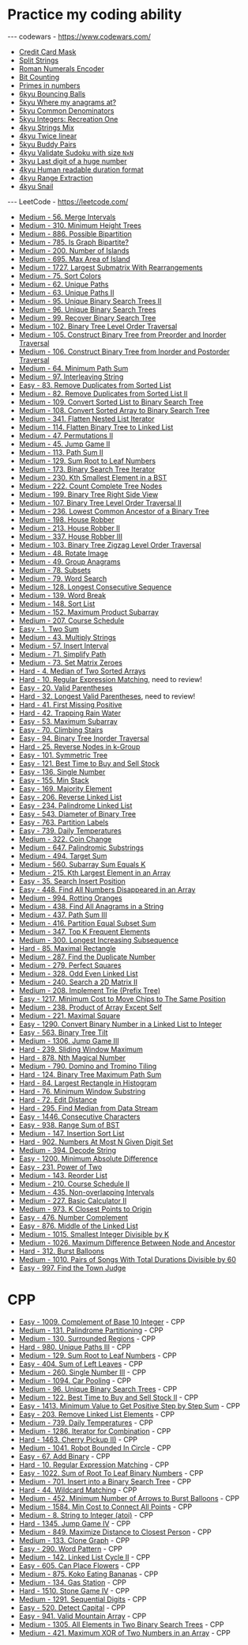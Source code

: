 # Practice my coding ability

--- codewars - https://www.codewars.com/

* [Credit Card Mask](https://www.codewars.com/kata/5412509bd436bd33920011bc/train/rust)
* [Split Strings](https://www.codewars.com/kata/515de9ae9dcfc28eb6000001/train/rust)
* [Roman Numerals Encoder](https://www.codewars.com/kata/51b62bf6a9c58071c600001b/train/rust)
* [Bit Counting](https://www.codewars.com/kata/526571aae218b8ee490006f4/train/rust)
* [Primes in numbers](https://www.codewars.com/kata/54d512e62a5e54c96200019e/train/rust)
* [6kyu Bouncing Balls](https://www.codewars.com/kata/5544c7a5cb454edb3c000047/train/rust)
* [5kyu Where my anagrams at?](https://www.codewars.com/kata/523a86aa4230ebb5420001e1/train/rust)
* [5kyu Common Denominators](https://www.codewars.com/kata/54d7660d2daf68c619000d95/train/rust)
* [5kyu Integers: Recreation One](https://www.codewars.com/kata/55aa075506463dac6600010d/train/rust)
* [4kyu Strings Mix](https://www.codewars.com/kata/5629db57620258aa9d000014/train/rust)
* [4kyu Twice linear](https://www.codewars.com/kata/5672682212c8ecf83e000050/train/rust)
* [5kyu Buddy Pairs](https://www.codewars.com/kata/59ccf051dcc4050f7800008f/train/rust)
* [4kyu Validate Sudoku with size `NxN`](https://www.codewars.com/kata/540afbe2dc9f615d5e000425/train/rust)
* [3kyu Last digit of a huge number](https://www.codewars.com/kata/5518a860a73e708c0a000027/train/rust)
* [4kyu Human readable duration format](https://www.codewars.com/kata/52742f58faf5485cae000b9a/train/rust)
* [4kyu Range Extraction](https://www.codewars.com/kata/51ba717bb08c1cd60f00002f/train/rust)
* [4kyu Snail](https://www.codewars.com/kata/521c2db8ddc89b9b7a0000c1/train/rust)


--- LeetCode - https://leetcode.com/

* [Medium - 56. Merge Intervals](https://leetcode.com/problems/merge-intervals/)
* [Medium - 310. Minimum Height Trees](https://leetcode.com/problems/minimum-height-trees/)
* [Medium - 886. Possible Bipartition](https://leetcode.com/problems/possible-bipartition/)
* [Medium - 785. Is Graph Bipartite?](https://leetcode.com/problems/is-graph-bipartite/)
* [Medium - 200. Number of Islands](https://leetcode.com/problems/number-of-islands/)
* [Medium - 695. Max Area of Island](https://leetcode.com/problems/max-area-of-island/)
* [Medium - 1727. Largest Submatrix With Rearrangements](https://leetcode.com/problems/largest-submatrix-with-rearrangements/)
* [Medium - 75. Sort Colors](https://leetcode.com/problems/sort-colors/)
* [Medium - 62. Unique Paths](https://leetcode.com/problems/unique-paths/)
* [Medium - 63. Unique Paths II](https://leetcode.com/problems/unique-paths-ii/)
* [Medium - 95. Unique Binary Search Trees II](https://leetcode.com/problems/unique-binary-search-trees-ii/)
* [Medium - 96. Unique Binary Search Trees](https://leetcode.com/problems/unique-binary-search-trees/)
* [Medium - 99. Recover Binary Search Tree](https://leetcode.com/problems/recover-binary-search-tree/)
* [Medium - 102. Binary Tree Level Order Traversal](https://leetcode.com/problems/binary-tree-level-order-traversal/)
* [Medium - 105. Construct Binary Tree from Preorder and Inorder Traversal](https://leetcode.com/problems/construct-binary-tree-from-preorder-and-inorder-traversal/)
* [Medium - 106. Construct Binary Tree from Inorder and Postorder Traversal](https://leetcode.com/problems/construct-binary-tree-from-inorder-and-postorder-traversal/)
* [Medium - 64. Minimum Path Sum](https://leetcode.com/problems/minimum-path-sum/)
* [Medium - 97. Interleaving String](https://leetcode.com/problems/interleaving-string/)
* [Easy - 83. Remove Duplicates from Sorted List](https://leetcode.com/problems/remove-duplicates-from-sorted-list/)
* [Medium - 82. Remove Duplicates from Sorted List II](https://leetcode.com/problems/remove-duplicates-from-sorted-list-ii/)
* [Medium - 109. Convert Sorted List to Binary Search Tree](https://leetcode.com/problems/convert-sorted-list-to-binary-search-tree/)
* [Medium - 108. Convert Sorted Array to Binary Search Tree](https://leetcode.com/problems/convert-sorted-array-to-binary-search-tree/)
* [Medium - 341. Flatten Nested List Iterator](https://leetcode.com/problems/flatten-nested-list-iterator/)
* [Medium - 114. Flatten Binary Tree to Linked List](https://leetcode.com/problems/flatten-binary-tree-to-linked-list/)
* [Medium - 47. Permutations II](https://leetcode.com/problems/permutations-ii/)
* [Medium - 45. Jump Game II](https://leetcode.com/problems/jump-game-ii/)
* [Medium - 113. Path Sum II](https://leetcode.com/problems/path-sum-ii/)
* [Medium - 129. Sum Root to Leaf Numbers](https://leetcode.com/problems/sum-root-to-leaf-numbers/)
* [Medium - 173. Binary Search Tree Iterator](https://leetcode.com/problems/binary-search-tree-iterator/)
* [Medium - 230. Kth Smallest Element in a BST](https://leetcode.com/problems/kth-smallest-element-in-a-bst/)
* [Medium - 222. Count Complete Tree Nodes](https://leetcode.com/problems/count-complete-tree-nodes/)
* [Medium - 199. Binary Tree Right Side View](https://leetcode.com/problems/binary-tree-right-side-view/)
* [Medium - 107. Binary Tree Level Order Traversal II](https://leetcode.com/problems/binary-tree-level-order-traversal-ii/)
* [Medium - 236. Lowest Common Ancestor of a Binary Tree](https://leetcode.com/problems/lowest-common-ancestor-of-a-binary-tree/)
* [Medium - 198. House Robber](https://leetcode.com/problems/house-robber/)
* [Medium - 213. House Robber II](https://leetcode.com/problems/house-robber-ii/)
* [Medium - 337. House Robber III](https://leetcode.com/problems/house-robber-iii/)
* [Medium - 103. Binary Tree Zigzag Level Order Traversal](https://leetcode.com/problems/binary-tree-zigzag-level-order-traversal/)
* [Medium - 48. Rotate Image](https://leetcode.com/problems/rotate-image/)
* [Medium - 49. Group Anagrams](https://leetcode.com/problems/group-anagrams/)
* [Medium - 78. Subsets](https://leetcode.com/problems/subsets/)
* [Medium - 79. Word Search](https://leetcode.com/problems/word-search/)
* [Medium - 128. Longest Consecutive Sequence](https://leetcode.com/problems/longest-consecutive-sequence/)
* [Medium - 139. Word Break](https://leetcode.com/problems/word-break/)
* [Medium - 148. Sort List](https://leetcode.com/problems/sort-list/)
* [Medium - 152. Maximum Product Subarray](https://leetcode.com/problems/maximum-product-subarray/)
* [Medium - 207. Course Schedule](https://leetcode.com/problems/course-schedule/)
* [Easy - 1. Two Sum](https://leetcode.com/problems/two-sum/)
* [Medium - 43. Multiply Strings](https://leetcode.com/problems/multiply-strings/)
* [Medium - 57. Insert Interval](https://leetcode.com/problems/insert-interval/)
* [Medium - 71. Simplify Path](https://leetcode.com/problems/simplify-path/)
* [Medium - 73. Set Matrix Zeroes](https://leetcode.com/problems/set-matrix-zeroes/)
* [Hard - 4. Median of Two Sorted Arrays](https://leetcode.com/problems/median-of-two-sorted-arrays/)
* [Hard - 10. Regular Expression Matching](https://leetcode.com/problems/regular-expression-matching/), need to review!
* [Easy - 20. Valid Parentheses](https://leetcode.com/problems/valid-parentheses/)
* [Hard - 32. Longest Valid Parentheses](https://leetcode.com/problems/longest-valid-parentheses/), need to review!
* [Hard - 41. First Missing Positive](https://leetcode.com/problems/first-missing-positive/)
* [Hard - 42. Trapping Rain Water](https://leetcode.com/problems/trapping-rain-water/)
* [Easy - 53. Maximum Subarray](https://leetcode.com/problems/maximum-subarray/)
* [Easy - 70. Climbing Stairs](https://leetcode.com/problems/climbing-stairs/)
* [Easy - 94. Binary Tree Inorder Traversal](https://leetcode.com/problems/binary-tree-inorder-traversal/)
* [Hard - 25. Reverse Nodes in k-Group](https://leetcode.com/problems/reverse-nodes-in-k-group/)
* [Easy - 101. Symmetric Tree](https://leetcode.com/problems/symmetric-tree/)
* [Easy - 121. Best Time to Buy and Sell Stock](https://leetcode.com/problems/best-time-to-buy-and-sell-stock/)
* [Easy - 136. Single Number](https://leetcode.com/problems/single-number/)
* [Easy - 155. Min Stack](https://leetcode.com/problems/min-stack/)
* [Easy - 169. Majority Element](https://leetcode.com/problems/majority-element/)
* [Easy - 206. Reverse Linked List](https://leetcode.com/problems/reverse-linked-list/)
* [Easy - 234. Palindrome Linked List](https://leetcode.com/problems/palindrome-linked-list/)
* [Easy - 543. Diameter of Binary Tree](https://leetcode.com/problems/diameter-of-binary-tree/)
* [Easy - 763. Partition Labels](https://leetcode.com/problems/partition-labels/)
* [Easy - 739. Daily Temperatures](https://leetcode.com/problems/daily-temperatures/)
* [Medium - 322. Coin Change](https://leetcode.com/problems/coin-change/)
* [Medium - 647. Palindromic Substrings](https://leetcode.com/problems/palindromic-substrings/)
* [Medium - 494. Target Sum](https://leetcode.com/problems/target-sum/)
* [Medium - 560. Subarray Sum Equals K](https://leetcode.com/problems/subarray-sum-equals-k/)
* [Medium - 215. Kth Largest Element in an Array](https://leetcode.com/problems/kth-largest-element-in-an-array/)
* [Easy - 35. Search Insert Position](https://leetcode.com/problems/search-insert-position/)
* [Easy - 448. Find All Numbers Disappeared in an Array](https://leetcode.com/problems/find-all-numbers-disappeared-in-an-array/)
* [Medium - 994. Rotting Oranges](https://leetcode.com/problems/rotting-oranges/)
* [Medium - 438. Find All Anagrams in a String](https://leetcode.com/problems/find-all-anagrams-in-a-string/)
* [Medium - 437. Path Sum III](https://leetcode.com/problems/path-sum-iii/)
* [Medium - 416. Partition Equal Subset Sum](https://leetcode.com/problems/partition-equal-subset-sum/)
* [Medium - 347. Top K Frequent Elements](https://leetcode.com/problems/top-k-frequent-elements/)
* [Medium - 300. Longest Increasing Subsequence](https://leetcode.com/problems/longest-increasing-subsequence/)
* [Hard - 85. Maximal Rectangle](https://leetcode.com/problems/maximal-rectangle/)
* [Medium - 287. Find the Duplicate Number](https://leetcode.com/problems/find-the-duplicate-number/)
* [Medium - 279. Perfect Squares](https://leetcode.com/problems/perfect-squares/)
* [Medium - 328. Odd Even Linked List](https://leetcode.com/problems/odd-even-linked-list/)
* [Medium - 240. Search a 2D Matrix II](https://leetcode.com/problems/search-a-2d-matrix-ii/)
* [Medium - 208. Implement Trie (Prefix Tree)](https://leetcode.com/problems/implement-trie-prefix-tree/)
* [Easy - 1217. Minimum Cost to Move Chips to The Same Position](https://leetcode.com/problems/minimum-cost-to-move-chips-to-the-same-position/)
* [Medium - 238. Product of Array Except Self](https://leetcode.com/problems/product-of-array-except-self/)
* [Medium - 221. Maximal Square](https://leetcode.com/problems/maximal-square/)
* [Easy - 1290. Convert Binary Number in a Linked List to Integer](https://leetcode.com/problems/convert-binary-number-in-a-linked-list-to-integer/)
* [Easy - 563. Binary Tree Tilt](https://leetcode.com/problems/binary-tree-tilt/)
* [Medium - 1306. Jump Game III](https://leetcode.com/problems/jump-game-iii/)
* [Hard - 239. Sliding Window Maximum](https://leetcode.com/problems/sliding-window-maximum/)
* [Hard - 878. Nth Magical Number](https://leetcode.com/problems/nth-magical-number/)
* [Medium - 790. Domino and Tromino Tiling](https://leetcode.com/problems/domino-and-tromino-tiling/)
* [Hard - 124. Binary Tree Maximum Path Sum](https://leetcode.com/problems/binary-tree-maximum-path-sum/)
* [Hard - 84. Largest Rectangle in Histogram](https://leetcode.com/problems/largest-rectangle-in-histogram/)
* [Hard - 76. Minimum Window Substring](https://leetcode.com/problems/minimum-window-substring/)
* [Hard - 72. Edit Distance](https://leetcode.com/problems/edit-distance/)
* [Hard - 295. Find Median from Data Stream](https://leetcode.com/problems/find-median-from-data-stream/)
* [Easy - 1446. Consecutive Characters](https://leetcode.com/problems/consecutive-characters/)
* [Easy - 938. Range Sum of BST](https://leetcode.com/problems/range-sum-of-bst/)
* [Medium - 147. Insertion Sort List](https://leetcode.com/problems/insertion-sort-list/)
* [Hard - 902. Numbers At Most N Given Digit Set](https://leetcode.com/problems/numbers-at-most-n-given-digit-set/)
* [Medium - 394. Decode String](https://leetcode.com/problems/numbers-at-most-n-given-digit-set/)
* [Easy - 1200. Minimum Absolute Difference](https://leetcode.com/problems/minimum-absolute-difference/)
* [Easy - 231. Power of Two](https://leetcode.com/problems/power-of-two/)
* [Medium - 143. Reorder List](https://leetcode.com/problems/reorder-list/)
* [Medium - 210. Course Schedule II](https://leetcode.com/problems/course-schedule-ii/)
* [Medium - 435. Non-overlapping Intervals](https://leetcode.com/problems/non-overlapping-intervals/)
* [Medium - 227. Basic Calculator II](https://leetcode.com/problems/basic-calculator-ii/)
* [Medium - 973. K Closest Points to Origin](https://leetcode.com/problems/k-closest-points-to-origin/)
* [Easy - 476. Number Complement](https://leetcode.com/problems/number-complement/)
* [Easy - 876. Middle of the Linked List](https://leetcode.com/problems/middle-of-the-linked-list/)
* [Medium - 1015. Smallest Integer Divisible by K](https://leetcode.com/problems/smallest-integer-divisible-by-k/)
* [Medium - 1026. Maximum Difference Between Node and Ancestor](https://leetcode.com/problems/maximum-difference-between-node-and-ancestor/)
* [Hard - 312. Burst Balloons](https://leetcode.com/problems/burst-balloons/)
* [Medium - 1010. Pairs of Songs With Total Durations Divisible by 60](https://leetcode.com/problems/pairs-of-songs-with-total-durations-divisible-by-60/)
* [Easy - 997. Find the Town Judge](https://leetcode.com/problems/find-the-town-judge/)

# CPP

* [Easy - 1009. Complement of Base 10 Integer](https://leetcode.com/problems/complement-of-base-10-integer/) - CPP
* [Medium - 131. Palindrome Partitioning](https://leetcode.com/problems/palindrome-partitioning/) - CPP
* [Medium - 130. Surrounded Regions](https://leetcode.com/problems/surrounded-regions/) - CPP
* [Hard - 980. Unique Paths III](https://leetcode.com/problems/unique-paths-iii/) - CPP
* [Medium - 129. Sum Root to Leaf Numbers](https://leetcode.com/problems/sum-root-to-leaf-numbers/) - CPP
* [Easy - 404. Sum of Left Leaves](https://leetcode.com/problems/sum-of-left-leaves/) - CPP
* [Medium - 260. Single Number III](https://leetcode.com/problems/single-number-iii/) - CPP
* [Medium - 1094. Car Pooling](https://leetcode.com/problems/car-pooling/) - CPP
* [Medium - 96. Unique Binary Search Trees](https://leetcode.com/problems/unique-binary-search-trees/) - CPP
* [Medium - 122. Best Time to Buy and Sell Stock II](https://leetcode.com/problems/best-time-to-buy-and-sell-stock-ii/) - CPP
* [Easy - 1413. Minimum Value to Get Positive Step by Step Sum](https://leetcode.com/problems/minimum-value-to-get-positive-step-by-step-sum/) - CPP
* [Easy - 203. Remove Linked List Elements](https://leetcode.com/problems/remove-linked-list-elements/) - CPP
* [Medium - 739. Daily Temperatures](https://leetcode.com/problems/daily-temperatures/) - CPP
* [Medium - 1286. Iterator for Combination](https://leetcode.com/problems/iterator-for-combination/) - CPP
* [Hard - 1463. Cherry Pickup II)](https://leetcode.com/problems/cherry-pickup-ii/) - CPP
* [Medium - 1041. Robot Bounded In Circle](https://leetcode.com/problems/robot-bounded-in-circle/) - CPP
* [Easy - 67. Add Binary](https://leetcode.com/problems/add-binary/) - CPP
* [Hard - 10. Regular Expression Matching](https://leetcode.com/problems/regular-expression-matching/) - CPP
* [Easy - 1022. Sum of Root To Leaf Binary Numbers](https://leetcode.com/problems/sum-of-root-to-leaf-binary-numbers/) - CPP
* [Medium - 701. Insert into a Binary Search Tree](https://leetcode.com/problems/insert-into-a-binary-search-tree/) - CPP
* [Hard - 44. Wildcard Matching](https://leetcode.com/problems/wildcard-matching/) - CPP
* [Medium - 452. Minimum Number of Arrows to Burst Balloons](https://leetcode.com/problems/minimum-number-of-arrows-to-burst-balloons/) - CPP
* [Medium - 1584. Min Cost to Connect All Points](https://leetcode.com/problems/min-cost-to-connect-all-points/) - CPP
* [Medium - 8. String to Integer (atoi)](https://leetcode.com/problems/string-to-integer-atoi/) - CPP
* [Hard - 1345. Jump Game IV](https://leetcode.com/problems/jump-game-iv/) - CPP
* [Medium - 849. Maximize Distance to Closest Person](https://leetcode.com/problems/maximize-distance-to-closest-person/) - CPP
* [Medium - 133. Clone Graph](https://leetcode.com/problems/clone-graph/) - CPP
* [Easy - 290. Word Pattern](https://leetcode.com/problems/word-pattern/) - CPP
* [Medium - 142. Linked List Cycle II](https://leetcode.com/problems/linked-list-cycle-ii/) - CPP
* [Easy - 605. Can Place Flowers](https://leetcode.com/problems/can-place-flowers/) - CPP
* [Medium - 875. Koko Eating Bananas](https://leetcode.com/problems/koko-eating-bananas/) - CPP
* [Medium - 134. Gas Station](https://leetcode.com/problems/gas-station/) - CPP
* [Hard - 1510. Stone Game IV](https://leetcode.com/problems/stone-game-iv/) - CPP
* [Medium - 1291. Sequential Digits](https://leetcode.com/problems/sequential-digits/) - CPP
* [Easy - 520. Detect Capital](https://leetcode.com/problems/detect-capital/) - CPP
* [Easy - 941. Valid Mountain Array](https://leetcode.com/problems/valid-mountain-array/) - CPP
* [Medium - 1305. All Elements in Two Binary Search Trees](https://leetcode.com/problems/all-elements-in-two-binary-search-trees/) - CPP
* [Medium - 421. Maximum XOR of Two Numbers in an Array](https://leetcode.com/problems/maximum-xor-of-two-numbers-in-an-array/) - CPP
